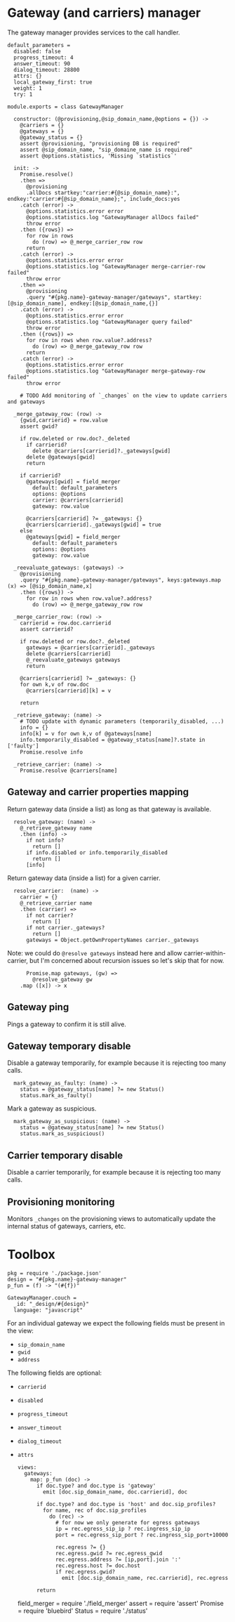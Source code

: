 Gateway (and carriers) manager
==============================

The gateway manager provides services to the call handler.

    default_parameters =
      disabled: false
      progress_timeout: 4
      answer_timeout: 90
      dialog_timeout: 28800
      attrs: {}
      local_gateway_first: true
      weight: 1
      try: 1

    module.exports = class GatewayManager

      constructor: (@provisioning,@sip_domain_name,@options = {}) ->
        @carriers = {}
        @gateways = {}
        @gateway_status = {}
        assert @provisioning, "provisioning DB is required"
        assert @sip_domain_name, "sip_domaine_name is required"
        assert @options.statistics, 'Missing `statistics`'

      init: ->
        Promise.resolve()
        .then =>
          @provisioning
          .allDocs startkey:"carrier:#{@sip_domain_name}:", endkey:"carrier:#{@sip_domain_name};", include_docs:yes
        .catch (error) ->
          @options.statistics.error error
          @options.statistics.log "GatewayManager allDocs failed"
          throw error
        .then ({rows}) =>
          for row in rows
            do (row) => @_merge_carrier_row row
          return
        .catch (error) ->
          @options.statistics.error error
          @options.statistics.log "GatewayManager merge-carrier-row failed"
          throw error
        .then =>
          @provisioning
          .query "#{pkg.name}-gateway-manager/gateways", startkey:[@sip_domain_name], endkey:[@sip_domain_name,{}]
        .catch (error) ->
          @options.statistics.error error
          @options.statistics.log "GatewayManager query failed"
          throw error
        .then ({rows}) =>
          for row in rows when row.value?.address?
            do (row) => @_merge_gateway_row row
          return
        .catch (error) ->
          @options.statistics.error error
          @options.statistics.log "GatewayManager merge-gateway-row failed"
          throw error

        # TODO Add monitoring of `_changes` on the view to update carriers and gateways

      _merge_gateway_row: (row) ->
        {gwid,carrierid} = row.value
        assert gwid?

        if row.deleted or row.doc?._deleted
          if carrierid?
            delete @carriers[carrierid]?._gateways[gwid]
          delete @gateways[gwid]
          return

        if carrierid?
          @gateways[gwid] = field_merger
            default: default_parameters
            options: @options
            carrier: @carriers[carrierid]
            gateway: row.value

          @carriers[carrierid] ?= _gateways: {}
          @carriers[carrierid]._gateways[gwid] = true
        else
          @gateways[gwid] = field_merger
            default: default_parameters
            options: @options
            gateway: row.value

      _reevaluate_gateways: (gateways) ->
        @provisioning
        .query "#{pkg.name}-gateway-manager/gateways", keys:gateways.map (x) => [@sip_domain_name,x]
        .then ({rows}) ->
          for row in rows when row.value?.address?
            do (row) => @_merge_gateway_row row

      _merge_carrier_row: (row) ->
        carrierid = row.doc.carrierid
        assert carrierid?

        if row.deleted or row.doc?._deleted
          gateways = @carriers[carrierid]._gateways
          delete @carriers[carrierid]
          @_reevaluate_gateways gateways
          return

        @carriers[carrierid] ?= _gateways: {}
        for own k,v of row.doc
          @carriers[carrierid][k] = v

        return

      _retrieve_gateway: (name) ->
        # TODO update with dynamic parameters (temporarily_disabled, ...)
        info = {}
        info[k] = v for own k,v of @gateways[name]
        info.temporarily_disabled = @gateway_status[name]?.state in ['faulty']
        Promise.resolve info

      _retrieve_carrier: (name) ->
        Promise.resolve @carriers[name]


Gateway and carrier properties mapping
--------------------------------------

Return gateway data (inside a list) as long as that gateway is available.

      resolve_gateway: (name) ->
        @_retrieve_gateway name
        .then (info) ->
          if not info?
            return []
          if info.disabled or info.temporarily_disabled
            return []
          [info]

Return gateway data (inside a list) for a given carrier.

      resolve_carrier:  (name) ->
        carrier = {}
        @_retrieve_carrier name
        .then (carrier) =>
          if not carrier?
            return []
          if not carrier._gateways?
            return []
          gateways = Object.getOwnPropertyNames carrier._gateways

Note: we could do `@resolve gateways` instead here and allow carrier-within-carrier, but I'm concerned about recursion issues so let's skip that for now.

          Promise.map gateways, (gw) =>
            @resolve_gateway gw
        .map ([x]) -> x

Gateway ping
------------

Pings a gateway to confirm it is still alive.

Gateway temporary disable
-------------------------

Disable a gateway temporarily, for example because it is rejecting too many calls.

      mark_gateway_as_faulty: (name) ->
        status = @gateway_status[name] ?= new Status()
        status.mark_as_faulty()

Mark a gateway as suspicious.

      mark_gateway_as_suspicious: (name) ->
        status = @gateway_status[name] ?= new Status()
        status.mark_as_suspicious()


Carrier temporary disable
-------------------------

Disable a carrier temporarily, for example because it is rejecting too many calls.

Provisioning monitoring
-----------------------

Monitors `_changes` on the provisioning views to automatically update the internal status of gateways, carriers, etc.

Toolbox
=======

    pkg = require './package.json'
    design = "#{pkg.name}-gateway-manager"
    p_fun = (f) -> "(#{f})"

    GatewayManager.couch =
      _id: "_design/#{design}"
      language: "javascript"

For an individual gateway we expect the following fields must be present in the view:

- `sip_domain_name`
- `gwid`
- `address`

The following fields are optional:

- `carrierid`
- `disabled`
- `progress_timeout`
- `answer_timeout`
- `dialog_timeout`
- `attrs`


      views:
        gateways:
          map: p_fun (doc) ->
            if doc.type? and doc.type is 'gateway'
              emit [doc.sip_domain_name, doc.carrierid], doc

            if doc.type? and doc.type is 'host' and doc.sip_profiles?
              for name, rec of doc.sip_profiles
                do (rec) ->
                  # for now we only generate for egress gateways
                  ip = rec.egress_sip_ip ? rec.ingress_sip_ip
                  port = rec.egress_sip_port ? rec.ingress_sip_port+10000

                  rec.egress ?= {}
                  rec.egress.gwid ?= rec.egress_gwid
                  rec.egress.address ?= [ip,port].join ':'
                  rec.egress.host ?= doc.host
                  if rec.egress.gwid?
                    emit [doc.sip_domain_name, rec.carrierid], rec.egress

            return

    field_merger = require './field_merger'
    assert = require 'assert'
    Promise = require 'bluebird'
    Status = require './status'
